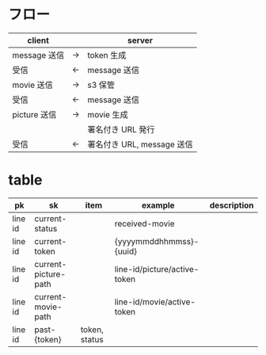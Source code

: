 # フロー

|client||server|
|-|-|-|
|message 送信|→|token 生成|
|受信|←|message 送信|
|movie 送信|→|s3 保管|
|受信|←|message 送信|
|picture 送信|→|movie 生成|
|||署名付き URL 発行|
|受信|←|署名付き URL, message 送信|

# table 

|pk|sk|item|example|description|
|-|-|-|-|-|
|line id|current-status||received-movie||
|line id|current-token||{yyyymmddhhmmss}-{uuid}||
|line id|current-picture-path||line-id/picture/active-token||
|line id|current-movie-path||line-id/movie/active-token||
|line id|past-{token}|token, status|||
